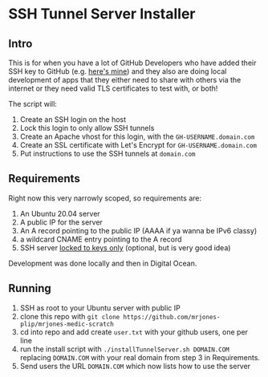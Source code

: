 
# SSH Tunnel Server Installer
 
## Intro

This is for when you have a lot of GitHub Developers who have added their SSH key to GitHub (e.g. [here's mine](https://github.com/mrjones-plip.keys)) and they also are doing local development of apps that they either need to share with others via the internet or they need valid TLS certificates to test with, or both!

The script will:
1. Create an SSH login on the host
1. Lock this login to only allow SSH tunnels
1. Create an Apache vhost for this login, with the `GH-USERNAME.domain.com`
1. Create an SSL certificate with Let's Encrypt for `GH-USERNAME.domain.com`
1. Put instructions to use the SSH tunnels at `domain.com`

## Requirements

Right now this very narrowly scoped, so requirements are:
1. An Ubuntu 20.04 server
1. A public IP for the server
1. An A record pointing to the public IP (AAAA if ya wanna be IPv6 classy)
1. a wildcard CNAME entry pointing to the A record
1. SSH server [locked to keys only](https://www.linuxbabe.com/linux-server/setup-passwordless-ssh-login) (optional, but is very good idea)

Development was done locally and then in Digital Ocean.

## Running

1. SSH as root to your Ubuntu server with public IP
1. clone this repo with `git clone https://github.com/mrjones-plip/mrjones-medic-scratch`
1. cd into repo and add create `user.txt` with your github users, one per line
1. run the install script with `./installTunnelServer.sh DOMAIN.COM` replacing `DOMAIN.COM` with your real domain from step 3 in Requirements.
1. Send users the URL `DOMAIN.COM` which now lists how to use the server